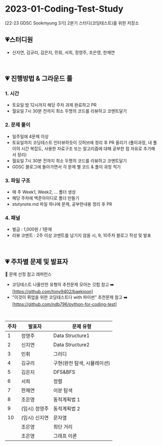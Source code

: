 # 2023-01-Coding-Test-Study
[22-23 GDSC Sookmyung 3기] 2분기 스터디(코딩테스트)를 위한 저장소

## 💗스터디원
- 신지연, 김규리, 김은지, 민휘, 서희, 정영주, 조은영, 한채연
</br>

## 💗 진행방법 & 그라운드 룰
### 1. 시간 
- 토요일 밤 12시까지 해당 주차 과제 완료하고 PR
- 월요일 7시 30분 전까지 최소 두명의 코드를 리뷰하고 코멘트달기

### 2. 문제 풀이 
- 일주일에 4문제 이상
- 토요일까지 코딩테스트 인터뷰하듯이 깃허브에 정리 후 PR 올리기 (풀이과정, 내 풀이의 시간 복잡도, 사용한 자료구조 또는 알고리즘에 대해 공부한 점 자유로 추가해서 정리)
- 월요일 7시 30분 전까지 최소 두명의 코드를 리뷰하고 코멘트달기
- GDSC 블로그에 돌아가면서 각 문제 별 코드 & 풀이 과정 적기

### 3. 파일 구조 
- 매 주 Week1, Week2, ... 폴더 생성 
- 해당 주차에 백준아이디로 폴더 만들기
- stutynote.md 파일 하나에 문제, 공부한내용 정리 후 PR

### 4. 패널
- 벌금 : 1,000원 / 1문제
- 리뷰 코멘트 : 2주 이상 코멘트를 남기지 않을 시, 9, 10주차 블로그 작성 및 발표
</br>

## 💗 주차별 문제 및 발표자

📖 문제 선정 참고 레퍼런스
- 코딩테스트 나올만한 유형의 추천문제 모아논 깃헙 참고 ➡️ [https://github.com/tony9402/baekjoon]
- "이것이 퓌업을 위한 코딩테스트다 with 파이썬" 추천문제 참고 ➡️ [https://github.com/ndb796/python-for-coding-test]
</br>

| 주차 | 발표자 | 문제 유형 | 
|---|---|---|
| 1 | 정영주 | Data Structure1 | 
| 2 | 신지연 | Data Structure2 | 
| 3 | 민휘 | 그리디 | 
| 4 | 김규리 | 구현(완전 탐색, 시뮬레이션) | 
| 5 | 김은지  | DFS&BFS | 
| 6 | 서희 | 정렬 | 
| 7 | 한채연 | 이분 탐색 | 
| 8 | 조은영 | 동적계획법 1 | 
| 9 | (임시) 정영주 | 동적계획법 2 |
| 10 | (임시) 신지연 | 문자열 |
|  | 조은영 | 최단 거리 | 
|  | 조은영 | 그래프 이론 | 
